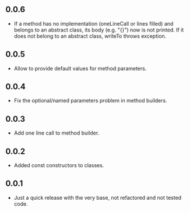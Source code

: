 ## 0.0.6

- If a method has no implementation (oneLineCall or lines filled) and belongs to an abstract class, its body (e.g. "{}") now is not printed. If it does not belong to an abstract class, writeTo throws exception.

## 0.0.5

- Allow to provide default values for method parameters.

## 0.0.4

- Fix the optional/named parameters problem in method builders.

## 0.0.3

- Add one line call to method builder.

## 0.0.2

- Added const constructors to classes.

## 0.0.1

- Just a quick release with the very base, not refactored and not tested code.
